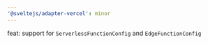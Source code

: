 ```yaml
---
'@sveltejs/adapter-vercel': minor
---
```


feat: support for `ServerlessFunctionConfig` and `EdgeFunctionConfig`
